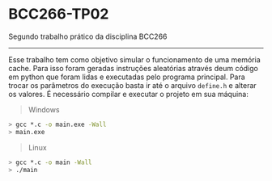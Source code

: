 # BCC266-TP02
Segundo trabalho prático da disciplina BCC266

---

Esse trabalho tem como objetivo simular o funcionamento de uma memória cache. Para isso foram geradas instruções aleatórias através deum código em python que foram lidas e executadas pelo programa principal. Para trocar os parâmetros do execução basta ir até o arquivo `define.h` e alterar os valores. É necessário compilar e executar o projeto em sua máquina:

> Windows
```bash
> gcc *.c -o main.exe -Wall
> main.exe
```

> Linux
```bash
> gcc *.c -o main -Wall
> ./main
```
